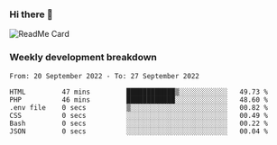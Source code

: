 ### Hi there 👋

<!--
**itzcy/itzcy** is a ✨ _special_ ✨ repository because its `README.md` (this file) appears on your GitHub profile.

Here are some ideas to get you started:

- 🔭 I’m currently working on ...
- 🌱 I’m currently learning ...
- 👯 I’m looking to collaborate on ...
- 🤔 I’m looking for help with ...
- 💬 Ask me about ...
- 📫 How to reach me: ...
- 😄 Pronouns: ...
- ⚡ Fun fact: ...
-->
![ReadMe Card](https://github-readme-stats.vercel.app/api?username=itzcy&show_icons=true&title_color=2d3198&icon_color=797cb8&text_color=24292e&bg_color=f6f8fa)

### Weekly development breakdown
<!--START_SECTION:waka-->

```text
From: 20 September 2022 - To: 27 September 2022

HTML         47 mins         ████████████▒░░░░░░░░░░░░   49.73 %
PHP          46 mins         ████████████░░░░░░░░░░░░░   48.60 %
.env file    0 secs          ▒░░░░░░░░░░░░░░░░░░░░░░░░   00.82 %
CSS          0 secs          ░░░░░░░░░░░░░░░░░░░░░░░░░   00.49 %
Bash         0 secs          ░░░░░░░░░░░░░░░░░░░░░░░░░   00.22 %
JSON         0 secs          ░░░░░░░░░░░░░░░░░░░░░░░░░   00.04 %
```

<!--END_SECTION:waka-->
